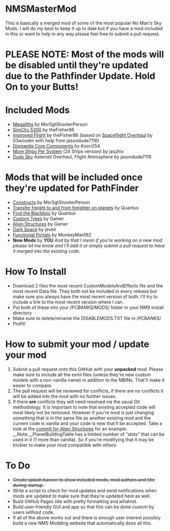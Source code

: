 # NMSMasterMod
This is basically a merged mod of some of the most popular No Man's Sky Mods.  I will do my best to keep it up to date but if you have a mod included in this or want to help in any way please feel free to submit a pull request.
# PLEASE NOTE: Most of the mods will be disabled until they're updated due to the Pathfinder Update.  Hold On to your Butts!

# Included Mods
 * [Megaliths](https://nomansskymods.com/mods/megaliths/) by MsrSgtShooterPerson
 * [SimCity 5300](https://nomansskymods.com/mods/simcity-5300/) by theFisher86
 * [Improved Flight]() by theFisher86 (based on [Spaceflight Overhaul](https://nomansskymods.com/mods/spaceflight-overhaul-foundation-edition/) by 03woodm with help from jasondude7116)
 * [Dismantle Core Components](https://nomansskymods.com/mods/nms-dismantle-core-components/) by Koori254
 * [More Ships Per System](https://nomansskymods.com/mods/more-ships-per-system/) (24 Ships version) by jaszhix
 * [Duds Sky](https://nomansskymods.com/mods/duds-sky/) Asteroid Overhaul, Flight Atmosphere by jasondude7116
# Mods that will be included once they're updated for PathFinder
 * [Constructs](https://nomansskymods.com/mods/constructs/) by MsrSgtShooterPerson
 * [Transfer freight to and from freighter on planets](https://nomansskymods.com/mods/transfer-freight-to-and-from-freighter-on-planets/) by Quantus
 * [Find the Blackbox](https://nomansskymods.com/mods/find-the-blackbox/) by Quantus
 * [Custom Trees](https://nomansskymods.com/mods/custom-trees-mod-4/) by Gamer
 * [Alien Structures](https://nomansskymods.com/mods/alien-structures-mod/) by Gamer
 * [Dark Space](https://nomansskymods.com/mods/dark-space-foundation-update/) by jeveir
 * [Functional Portals](https://nomansskymods.com/mods/functional-portals/) by MonkeyMan192
 * __New Mods__ by __YOU__ _And by that I mean if you're working on a new mod please let me know and I'll add it or simply submit a pull request to have it merged into the existing code._
 
# How To Install
- Download 2 files the most recent CustomModelsAndEffects file and the most recent Data file.  They both not be included in every release but make sure you always have the most recent version of both.  I'll try to include a link to the most recent version where I can.
- Put both of these into your /PCBANKS/MODS/ folder in your NMS install directory
- Make sure to delete/rename the DISABLEMODS.TXT file in /PCBANKS/
- Profit!
 
# How to submit your mod / update your mod
1. Submit a pull request onto this GitHub with your __unpacked__ mod.  Please make sure to include all the exml files (unless they're new custom models with a non-vanilla name) in addition to the MBINs.  That'll make it easier to compare.
2. The pull request will be reviewed for conflicts, if there are no conflicts it will be added into the mod with no further issues.
3. If there **are** conflicts they will need resolved via the usual Git methodology.  It is important to note that existing accepted code will most likely not be removed.  However if you're mod is just changing something that is in the same file as another existing mod and the current code is vanilla and your code is new that'll be accepted.  Take a look at the [commit for Alien Structures](https://github.com/theFisher86/NMSMasterMod/commit/153cb5a539bbd644c2a1d34572d433fecee3439b) for an example.
__Note:__PlanetBuildingTable has a limited number of "slots" that can be used in it (1 more than vanilla).  So if you're modifying that it may be trickier to make your mod compatible with others.
 
# To Do
* ~~Create splash banner to show included mods, mod authors and title during startup.~~
* Write a script to check for mod updates and send notifications when mods are updated to make sure that they're updated here as well.
* Build GitHub Pages site with pretty formatting and whatnot.
* Build user-friendly GUI and app so that this can be done custom by users without code.
* If all of the above works out and there is enough user interest possibly build a new NMS Modding website that automatically does all this.
